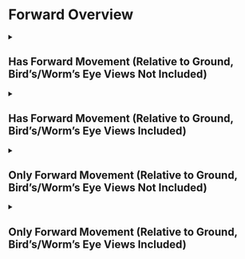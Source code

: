 # Forward Overview

<details>
<summary><h2>Has Forward Movement (Relative to Ground, Bird’s/Worm’s Eye Views Not Included)</h2></summary>


<h3>🔵 Label Name:</h3>
<code>has_forward_wrt_ground</code>


<h3>📖 Definition:</h3>
Does the camera move forward (not zooming in) in the scene?

<details>
<summary><h4> Question (Definition)</h4></summary>

- Is the camera moving forward in the scene?

- Is the camera moving forward?

- Is the camera moving forward, creating a noticeable parallax effect?

- Is the camera moving forward (not zooming in) in the scene, creating a noticeable parallax effect?

- Does the camera move in the forward direction relative to the ground?

- Is the camera pushing forward through the space?

- Is the camera pushing in?

- Is the camera dollying in?

- Is the camera dollying forward?

- Does the shot feature a clear forward motion of the camera?

- Is the camera’s movement progressing forward rather than backward?

- Is the forward motion of the camera clear in this shot?

- Does the camera travel forward in space, rather than zooming in?

</details>

<details>
<summary><h4> Alternative Question</h4></summary>

- Is the camera advancing in the scene?

- Does the perspective shift forward rather than relying on zoom?

- Is the camera physically traveling forward instead of adjusting focal length?

- Is the camera advancing, creating a strong sense of depth?

</details>

<details>
<summary><h4> Prompt (Definition)</h4></summary>

- A shot where the camera advances forward, rather than zooming in.

- A video where the camera travels forward, creating noticeable parallax.

- A scene where the camera moves physically forward instead of zooming.

- A tracking shot where the camera moves forward relative to the ground plane.

- A shot where the camera moves straight ahead, maintaining a sense of forward motion.

- A video where the camera moves forward (not zooming in) in the scene.

- A shot where the camera is moving forward within the scene.

- A video where the camera moves forward, creating a noticeable parallax effect.

- A shot where the camera moves in the forward direction relative to the ground.

- A video where the camera pushes forward through space.

- A scene where the camera pushes in.

- A video where the camera performs a dolly-in motion.

- A shot where the camera dollies forward.

- The camera dollies in, moving forward in the scene.

- A video where the camera progresses forward rather than backward.

- A shot where the forward motion of the camera is clearly visible.

- A video where the camera travels forward in space rather than zooming in.

</details>

<details>
<summary><h4> Alternative Prompt</h4></summary>

- A scene where the shot features a clear forward motion of the camera.

- A shot where the camera dollies straight ahead.

- A video where the camera moves in a forward direction within the scene.

- A shot where the camera advances rather than zooming in.

- A video where the camera progresses forward, creating depth.

- A scene where the camera moves ahead rather than pulling back.

- A shot where the perspective shifts forward dynamically.

- A video where the camera maintains a continuous forward movement.

</details>

<h4>🟢 Positive:</h4>
<code>self.cam_motion.forward is True and self.cam_setup.camera_angle_start not in ['bird_eye_angle', 'worm_eye_angle', 'unknown']</code>

<h4>🔴 Negative:</h4>
<code>self.cam_motion.forward is False and self.cam_setup.camera_angle_start not in ['bird_eye_angle', 'worm_eye_angle', 'unknown']</code>

<details>
<summary><h4>🔴 Negative (Easy)</h4></summary>

- <b>moving_backward</b>: <code>self.cam_motion.backward is True and self.cam_setup.camera_angle_start not in ['bird_eye_angle', 'worm_eye_angle', 'unknown']</code>

</details>

<details>
<summary><h4>🔴 Negative (Hard)</h4></summary>

- <b>zooming_in</b>: <code>self.cam_motion.forward is False and self.cam_motion.zoom_in is True and self.cam_setup.camera_angle_start not in ['bird_eye_angle', 'worm_eye_angle', 'unknown']</code>

</details>

</details>

<details>
<summary><h2>Has Forward Movement (Relative to Ground, Bird’s/Worm’s Eye Views Included)</h2></summary>


<h3>🔵 Label Name:</h3>
<code>has_forward_wrt_ground_birds_worms_included</code>


<h3>📖 Definition:</h3>
Does the camera move forward (not zooming in) in the scene, or move north if it's a bird's eye view, or move south if it's a worm's eye view?

<details>
<summary><h4> Question (Definition)</h4></summary>

- Does the camera move forward (not zooming in) in the scene, or move upward if it's a bird's eye view, or move downward if it's a worm's eye view?

- Is the camera moving forward in the scene (north in a bird's eye view or south in a worm's eye view)?

</details>

<details>
<summary><h4> Alternative Question</h4></summary>

- Is the camera moving forward in the scene?

- Is the camera moving forward?

- Is the camera moving forward (not zooming in) in the scene, creating a noticeable parallax effect?

- Is the forward motion of the camera clear in this shot?

- Does the camera travel forward in space, rather than zooming in?

- Is the camera advancing in the scene?

- Does the camera move in the forward direction relative to the ground?

- Is the camera’s movement progressing forward rather than backward?

- Is the camera pushing forward through the space?

- Does the shot feature a clear forward motion of the camera?

- Does the perspective shift forward rather than relying on zoom?

- Is the camera physically traveling forward instead of adjusting focal length?

- Is the camera advancing, creating a strong sense of depth?

</details>

<details>
<summary><h4> Prompt (Definition)</h4></summary>

- A video where the camera moves forward (not zooming in) in the scene or moves north in a bird's eye view or south in a worm's eye view.

- A video where the camera moves forward (not zooming in) in the scene or moves north in a bird's eye view or south in a worm's eye view, creating a noticeable parallax effect.

- A shot where the camera moves forward (not zooming in) relative to the ground plane.

</details>

<details>
<summary><h4> Alternative Prompt</h4></summary>

- A shot where the camera moves forward, not zooming in.

- A shot where the camera advances forward, rather than zooming in.

- A video where the camera travels forward, creating noticeable parallax.

- A scene where the camera moves physically forward instead of zooming.

- A video where the camera moves in a forward direction within the scene.

- A shot where the camera advances rather than zooming in.

- A video where the camera progresses forward, creating depth.

- A scene where the camera moves ahead rather than pulling back.

- A shot where the perspective shifts forward dynamically.

- A video where the camera maintains a continuous forward movement.

</details>

<h4>🟢 Positive:</h4>
<code>self.cam_motion.forward is True</code>

<h4>🔴 Negative:</h4>
<code>self.cam_motion.forward is False</code>

<details>
<summary><h4>🔴 Negative (Easy)</h4></summary>

- <b>moving_backward</b>: <code>self.cam_motion.backward is True</code>

</details>

<details>
<summary><h4>🔴 Negative (Hard)</h4></summary>

- <b>zooming_in</b>: <code>self.cam_motion.forward is False and self.cam_motion.zoom_in is True</code>

</details>

</details>

<details>
<summary><h2>Only Forward Movement (Relative to Ground, Bird’s/Worm’s Eye Views Not Included)</h2></summary>


<h3>🔵 Label Name:</h3>
<code>only_forward_wrt_ground</code>


<h3>📖 Definition:</h3>
Does the camera only move forward (not zooming in) with respect to the ground?

<details>
<summary><h4> Question (Definition)</h4></summary>

- Is the camera only moving forward with respect to the ground?

- Is the camera only moving forward without zooming in relative to the ground?

- Is the camera only pushing in with respect to the ground?

- Is the camera only dollying forward (not zooming in) relative to the ground?

</details>

<details>
<summary><h4> Alternative Question</h4></summary>

- Is the camera only moving forward in the scene?

- Is the camera only moving forward (not zooming in) in the scene, creating a noticeable parallax effect?

- Relative to ground, is forward motion the only camera movement in this shot?

- Does the camera travel only forward in space, rather than zooming in?

- Is the camera exclusively moving forward in the scene?

- Does the camera move straight ahead without any other motion?

- Is the camera's motion restricted to only forward movement?

- Does the tracking movement involve only a forward push?

- Is the camera moving ahead without any vertical or lateral adjustments?

</details>

<details>
<summary><h4> Prompt (Definition)</h4></summary>

- A video where the camera only moves forward (not zooming in) relative to the ground.

- A shot where the camera moves straight ahead with respect to the ground without any other motion.

- A video where the camera exclusively moves forward relative to the ground plane, creating a noticeable parallax effect.

- A scene where the camera moves only forward relative to the ground, avoiding zooming or other motions.

- The camera is only dollying forward with respect to the ground.

- The camera is only pushing in with respect to the ground.

</details>

<details>
<summary><h4> Alternative Prompt</h4></summary>

- A tracking shot where the camera moves forward without incorporating other movement types.

- A shot where the forward motion is the only movement present in the scene.

- A shot where the camera moves strictly forward without lateral or vertical movement.

- A video where the camera advances in a single direction without any other adjustments.

- A scene where the camera progresses forward without shifting side to side.

- A video where the camera strictly maintains forward movement with no deviation.

- A shot where the tracking movement is purely forward with no other motion.

- A scene where the only movement present is the camera pushing ahead.

</details>

<h4>🟢 Positive:</h4>
<code>self.cam_motion.forward is True and self.cam_motion.check_if_no_motion(exclude=['forward']) and self.cam_setup.camera_angle_start not in ['bird_eye_angle', 'worm_eye_angle', 'unknown']</code>

<h4>🔴 Negative:</h4>
<code>(self.cam_motion.forward is False or not self.cam_motion.check_if_no_motion(exclude=['forward'])) and self.cam_setup.camera_angle_start not in ['bird_eye_angle', 'worm_eye_angle', 'unknown']</code>

<details>
<summary><h4>🔴 Negative (Easy)</h4></summary>

- <b>moving_backward</b>: <code>self.cam_motion.backward is True and self.cam_setup.camera_angle_start not in ['bird_eye_angle', 'worm_eye_angle', 'unknown']</code>

- <b>only_moving_backward</b>: <code>self.cam_motion.backward is True and self.cam_motion.check_if_no_motion(exclude=['backward']) and self.cam_setup.camera_angle_start not in ['bird_eye_angle', 'worm_eye_angle', 'unknown']</code>

</details>

<details>
<summary><h4>🔴 Negative (Hard)</h4></summary>

- <b>zooming_in</b>: <code>self.cam_motion.forward is False and self.cam_motion.zoom_in is True and self.cam_setup.camera_angle_start not in ['bird_eye_angle', 'worm_eye_angle', 'unknown']</code>

- <b>compound_motion_with_forward</b>: <code>self.cam_motion.forward is True and not self.cam_motion.check_if_no_motion(exclude=['forward']) and self.cam_setup.camera_angle_start not in ['bird_eye_angle', 'worm_eye_angle', 'unknown']</code>

</details>

</details>

<details>
<summary><h2>Only Forward Movement (Relative to Ground, Bird’s/Worm’s Eye Views Included)</h2></summary>


<h3>🔵 Label Name:</h3>
<code>only_forward_wrt_ground_birds_worms_included</code>


<h3>📖 Definition:</h3>
Does the camera move only forward (not zooming in) in the scene, or only northward in a bird's eye view, or only southward in a worm's eye view?

<details>
<summary><h4> Question (Definition)</h4></summary>

- Does the camera move only forward (not zooming in) in the scene, or only upward in a bird's eye view, or only downward in a worm's eye view?

- Does the camera move only forward (not zooming in) in the scene, or only move north if it's a bird's eye view, or only move south if it's a worm's eye view?

- Is the camera only moving forward in the scene (north in a bird's eye view or south in a worm's eye view)?

</details>

<details>
<summary><h4> Alternative Question</h4></summary>

- Is the camera only moving forward in the scene?

- Is the camera only moving forward?

- Is the camera only moving forward (not zooming in) in the scene, creating a noticeable parallax effect?

- Is forward motion the only camera movement in this shot?

- Does the camera travel only forward in space, rather than zooming in?

- Is the camera moving exclusively forward in the scene?

- Does the camera advance in a straight forward direction without other motions?

- Is the only movement in this shot a forward motion?

- Does the scene feature a camera that only moves forward without lateral or vertical movement?

- Is the camera’s motion restricted to a single forward direction?

- Does the tracking movement solely involve pushing forward?

- Is the camera free from side-to-side or up-and-down movement while going forward?

</details>

<details>
<summary><h4> Prompt (Definition)</h4></summary>

- A video where the camera moves only forward (not zooming in) in the scene, or only north in a bird's eye view or south in a worm's eye view.

- A video where the camera only moves forward (not zooming in) in the scene or moves north in a bird's eye view or south in a worm's eye view.

- A video where the camera only moves forward (not zooming in) in the scene or moves north in a bird's eye view or south in a worm's eye view, creating a noticeable parallax effect.

- A shot where the camera only moves forward (not zooming in) relative to the ground plane.

</details>

<details>
<summary><h4> Alternative Prompt</h4></summary>

- A shot where the camera advances forward without shifting side-to-side.

- A video where the camera moves ahead with no other directional changes.

- A scene where the camera pushes forward while maintaining a strict forward trajectory.

- A video where the camera strictly maintains forward movement without deviation.

- A shot where the forward motion is the only movement present in the scene.

- A video where the camera only moves forward in the scene.

- A shot where the camera moves exclusively forward without any other motion.

- A video where the camera moves only forward (not zooming in), creating a noticeable parallax effect.

- A scene where forward motion is the only camera movement present.

- A shot where the camera travels only forward in space, rather than zooming in.

- A video where the camera advances in a straight forward direction without lateral or vertical movement.

- A scene where the camera moves forward without any additional motion.

- A tracking shot where the camera’s movement is restricted to a single forward direction.

- A shot where the tracking movement solely involves pushing forward.

- A video where the camera is free from side-to-side or up-and-down movement while going forward.

- A scene where the only movement present is the forward motion of the camera.

- A video where the camera maintains strict forward motion with no deviation.

</details>

<h4>🟢 Positive:</h4>
<code>self.cam_motion.forward is True and self.cam_motion.check_if_no_motion(exclude=['forward'])</code>

<h4>🔴 Negative:</h4>
<code>self.cam_motion.forward is False or not self.cam_motion.check_if_no_motion(exclude=['forward'])</code>

<details>
<summary><h4>🔴 Negative (Easy)</h4></summary>

- <b>moving_backward</b>: <code>self.cam_motion.backward is True</code>

- <b>only_moving_backward</b>: <code>self.cam_motion.backward is True and self.cam_motion.check_if_no_motion(exclude=['backward'])</code>

</details>

<details>
<summary><h4>🔴 Negative (Hard)</h4></summary>

- <b>zooming_in</b>: <code>self.cam_motion.forward is False and self.cam_motion.zoom_in is True</code>

- <b>compound_motion_with_forward</b>: <code>self.cam_motion.forward is True and not self.cam_motion.check_if_no_motion(exclude=['forward'])</code>

</details>

</details>
